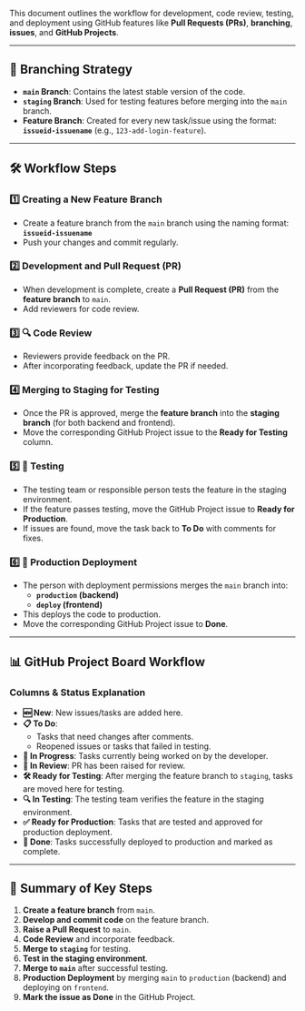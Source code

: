This document outlines the workflow for development, code review, testing, and deployment using GitHub features like **Pull Requests (PRs)**, **branching**, **issues**, and **GitHub Projects**.

---

## 🌿 Branching Strategy  
- **`main` Branch**: Contains the latest stable version of the code.  
- **`staging` Branch**: Used for testing features before merging into the `main` branch.  
- **Feature Branch**: Created for every new task/issue using the format:  
  **`issueid-issuename`** (e.g., `123-add-login-feature`).

---

## 🛠️ Workflow Steps  

### 1️⃣ Creating a New Feature Branch  
- Create a feature branch from the `main` branch using the naming format:  
  **`issueid-issuename`**  
- Push your changes and commit regularly.  

### 2️⃣ Development and Pull Request (PR)  
- When development is complete, create a **Pull Request (PR)** from the **feature branch** to `main`.  
- Add reviewers for code review.  

### 3️⃣ 🔍 Code Review  
- Reviewers provide feedback on the PR.  
- After incorporating feedback, update the PR if needed.  

### 4️⃣ Merging to Staging for Testing  
- Once the PR is approved, merge the **feature branch** into the **staging branch** (for both backend and frontend).  
- Move the corresponding GitHub Project issue to the **Ready for Testing** column.  

### 5️⃣ 🧪 Testing  
- The testing team or responsible person tests the feature in the staging environment.  
- If the feature passes testing, move the GitHub Project issue to **Ready for Production**.  
- If issues are found, move the task back to **To Do** with comments for fixes.  

### 6️⃣ 🚢 Production Deployment  
- The person with deployment permissions merges the `main` branch into:  
  - **`production` (backend)**  
  - **`deploy` (frontend)**  
- This deploys the code to production.  
- Move the corresponding GitHub Project issue to **Done**.  

---

## 📊 GitHub Project Board Workflow  

### Columns & Status Explanation  

- **🆕 New**: New issues/tasks are added here.  
- **📋 To Do**:  
  - Tasks that need changes after comments.  
  - Reopened issues or tasks that failed in testing.  
- **🚧 In Progress**: Tasks currently being worked on by the developer.  
- **👀 In Review**: PR has been raised for review.  
- **🛠️ Ready for Testing**: After merging the feature branch to `staging`, tasks are moved here for testing.  
- **🔍 In Testing**: The testing team verifies the feature in the staging environment.  
- **✅ Ready for Production**: Tasks that are tested and approved for production deployment.  
- **🏁 Done**: Tasks successfully deployed to production and marked as complete.  

---

## 📑 Summary of Key Steps  

1. **Create a feature branch** from `main`.  
2. **Develop and commit code** on the feature branch.  
3. **Raise a Pull Request** to `main`.  
4. **Code Review** and incorporate feedback.  
5. **Merge to `staging`** for testing.  
6. **Test in the staging environment**.  
7. **Merge to `main`** after successful testing.  
8. **Production Deployment** by merging `main` to `production` (backend) and deploying on `frontend`.  
9. **Mark the issue as Done** in the GitHub Project.  
